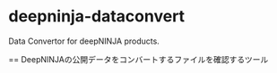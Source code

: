 deepninja-dataconvert
=====================

Data Convertor for deepNINJA products.

==
DeepNINJAの公開データをコンバートするファイルを確認するツール
